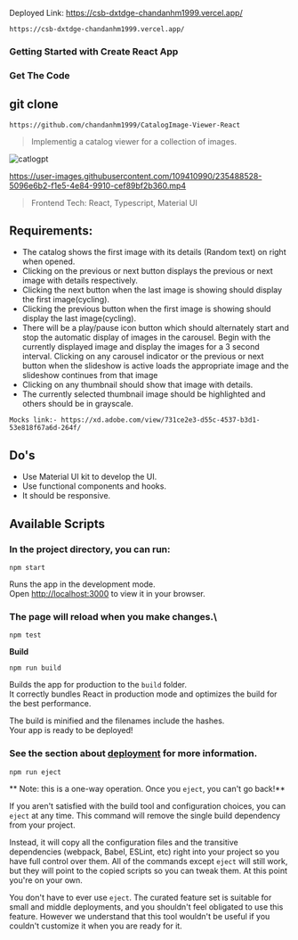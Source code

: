 Deployed Link: https://csb-dxtdge-chandanhm1999.vercel.app/

```
https://csb-dxtdge-chandanhm1999.vercel.app/
```

### Getting Started with Create React App

### Get The Code

## git clone

``` 
https://github.com/chandanhm1999/CatalogImage-Viewer-React
```

>Implementig a catalog viewer for a collection of images.

![catlogpt](https://user-images.githubusercontent.com/109410990/235488458-815774f6-9936-4387-b544-2b4b5d1eb955.png)

https://user-images.githubusercontent.com/109410990/235488528-5096e6b2-f1e5-4e84-9910-cef89bf2b360.mp4

> Frontend Tech: React, Typescript, Material UI

## Requirements:
* The catalog shows the first image with its details (Random text) on right when opened.
* Clicking on the previous or next button displays the previous or next image with details respectively.
* Clicking the next button when the last image is showing should display the first image(cycling).
* Clicking the previous button when the first image is showing should display the last image(cycling).
* There will be a play/pause icon button which should alternately start and stop the automatic display of images in the carousel. Begin with the currently displayed image and display the images for a 3 second interval. Clicking on any carousel indicator or the previous or next button when the slideshow is active loads the appropriate image and the slideshow continues from that image
* Clicking on any thumbnail should show that image with details.
* The currently selected thumbnail image should be highlighted and others should be in grayscale.

```
Mocks link:- https://xd.adobe.com/view/731ce2e3-d55c-4537-b3d1-53e818f67a6d-264f/
```

## Do's
* Use Material UI kit to develop the UI.
* Use functional components and hooks.
* It should be responsive.

## Available Scripts

### In the project directory, you can run:

 ```
 npm start
 ```

Runs the app in the development mode.\
Open [http://localhost:3000](http://localhost:3000) to view it in your browser.

### The page will reload when you make changes.\

 ```
 npm test
 ```

**Build**
 ```
 npm run build
 ```
Builds the app for production to the `build` folder.\
It correctly bundles React in production mode and optimizes the build for the best performance.

The build is minified and the filenames include the hashes.\
Your app is ready to be deployed!

### See the section about [deployment](https://facebook.github.io/create-react-app/docs/deployment) for more information.

 ```
 npm run eject
 ```

** Note: this is a one-way operation. Once you `eject`, you can't go back!**

If you aren't satisfied with the build tool and configuration choices, you can `eject` at any time. This command will remove the single build dependency from your project.

Instead, it will copy all the configuration files and the transitive dependencies (webpack, Babel, ESLint, etc) right into your project so you have full control over them. All of the commands except `eject` will still work, but they will point to the copied scripts so you can tweak them. At this point you're on your own.

You don't have to ever use `eject`. The curated feature set is suitable for small and middle deployments, and you shouldn't feel obligated to use this feature. However we understand that this tool wouldn't be useful if you couldn't customize it when you are ready for it.
